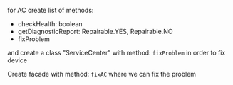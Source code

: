 for AC create list of methods:
- checkHealth: boolean
- getDiagnosticReport: Repairable.YES, Repairable.NO
- fixProblem

and create a class "ServiceCenter" with method: `fixProblem` in order to fix device

Create facade with method: `fixAC` where we can fix the problem 
